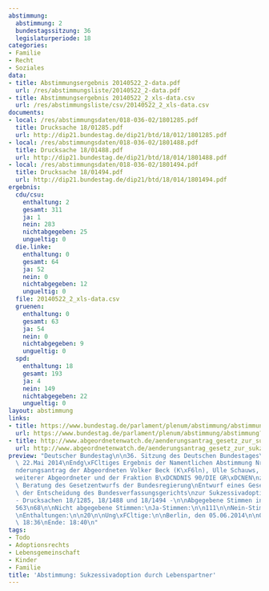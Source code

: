 ```yaml
---
abstimmung:
  abstimmung: 2
  bundestagssitzung: 36
  legislaturperiode: 18
categories:
- Familie
- Recht
- Soziales
data:
- title: Abstimmungsergebnis 20140522_2-data.pdf
  url: /res/abstimmungsliste/20140522_2-data.pdf
- title: Abstimmungsergebnis 20140522_2_xls-data.csv
  url: /res/abstimmungsliste/csv/20140522_2_xls-data.csv
documents:
- local: /res/abstimmungsdaten/018-036-02/1801285.pdf
  title: Drucksache 18/01285.pdf
  url: http://dip21.bundestag.de/dip21/btd/18/012/1801285.pdf
- local: /res/abstimmungsdaten/018-036-02/1801488.pdf
  title: Drucksache 18/01488.pdf
  url: http://dip21.bundestag.de/dip21/btd/18/014/1801488.pdf
- local: /res/abstimmungsdaten/018-036-02/1801494.pdf
  title: Drucksache 18/01494.pdf
  url: http://dip21.bundestag.de/dip21/btd/18/014/1801494.pdf
ergebnis:
  cdu/csu:
    enthaltung: 2
    gesamt: 311
    ja: 1
    nein: 283
    nichtabgegeben: 25
    ungueltig: 0
  die.linke:
    enthaltung: 0
    gesamt: 64
    ja: 52
    nein: 0
    nichtabgegeben: 12
    ungueltig: 0
  file: 20140522_2_xls-data.csv
  gruenen:
    enthaltung: 0
    gesamt: 63
    ja: 54
    nein: 0
    nichtabgegeben: 9
    ungueltig: 0
  spd:
    enthaltung: 18
    gesamt: 193
    ja: 4
    nein: 149
    nichtabgegeben: 22
    ungueltig: 0
layout: abstimmung
links:
- title: https://www.bundestag.de/parlament/plenum/abstimmung/abstimmung?id=276
  url: https://www.bundestag.de/parlament/plenum/abstimmung/abstimmung?id=276
- title: http://www.abgeordnetenwatch.de/aenderungsantrag_gesetz_zur_sukzessivadoption_durch_lebenspartner-1105-619.html
  url: http://www.abgeordnetenwatch.de/aenderungsantrag_gesetz_zur_sukzessivadoption_durch_lebenspartner-1105-619.html
preview: "Deutscher Bundestag\n\n36. Sitzung des Deutschen Bundestages\nam Donnerstag,\
  \ 22.Mai 2014\nEndg\xFCltiges Ergebnis der Namentlichen Abstimmung Nr. 2\n\n\xC4\
  nderungsantrag der Abgeordneten Volker Beck (K\xF6ln), Ulle Schauws, Luise Amtsberg,\n\
  weiterer Abgeordneter und der Fraktion B\xDCNDNIS 90/DIE GR\xDCNEN\nzu der zweiten\
  \ Beratung des Gesetzentwurfs der Bundesregierung\nEntwurf eines Gesetzes zur Umsetzung\
  \ der Entscheidung des Bundesverfassungsgerichts\nzur Sukzessivadoption durch Lebenspartner\n\
  - Drucksachen 18/1285, 18/1488 und 18/1494 -\n\nAbgegebene Stimmen insgesamt:\n\n\
  563\n68\n\nNicht abgegebene Stimmen:\nJa-Stimmen:\n\n111\n\nNein-Stimmen:\n\n432\n\
  \nEnthaltungen:\n\n20\n\nUng\xFCltige:\n\nBerlin, den 05.06.2014\n\n0\n\nBeginn:\
  \ 18:36\nEnde: 18:40\n"
tags:
- Todo
- Adoptionsrechts
- Lebensgemeinschaft
- Kinder
- Familie
title: 'Abstimmung: Sukzessivadoption durch Lebenspartner'
---
```

